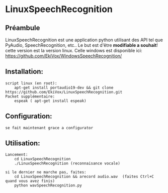 # LinuxSpeechRecognition
## Préambule
LinuxSpeechRecognition est une application python utilisant des API tel que PyAudio, SpeechRecognition, etc..
Le but est d'être __modifiable a souhait__! cette version est la version linux. Celle windows est disponible ici:
https://github.com/EkiVox/WindowsSpeechRecognition/

## Installation:
    script linux (en root):
        apt-get install portaudio19-dev && git clone https://github.com/EkiVox/LinuxSpeechRecognition.git
    Packet supplémentaire:
        espeak ( apt-get install espeak)

## Configuration:
    se fait maintenant grace a configurator
## Utilisation:
    Lancement:
        cd LinuxSpeechRecognition
        ./LinuxSpeechRecognition (reconnaisance vocale)
           
    si le dernier ne marche pas, faites:
        cd LinuxSpeechRecognition && arecord audio.wav  (faites Ctrl+C quand vous avez finis)
        python wavSpeechRecognition.py
